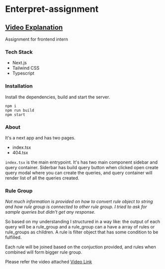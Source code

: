 # Enterpret-assignment

## [Video Explanation](https://drive.google.com/file/d/195VqII7YSgYZxICvF3OasTFWCey_pH0W/view?usp=sharing)

Assignment for frontend intern

### Tech Stack

-   Next.js
-   Tailwind CSS
-   Typescript

### Installation

Install the dependencies, build and start the server.

```
npm i
npm run build
npm start
```

### About

It's a next app and has two pages.

-   index.tsx
-   404.tsx

`index.tsx` is the main entrypoint. It's has two main component sidebar and query container. Siderbar has build query button when clicked open create query modal where you can create the queries, and query container will render list of all the queries created.

### Rule Group

*Not much information is provided on how to convert rule object to string
and how rule group is connected to other rule group.
I tried to ask for sample queries but didn't get any response.*

So based on my understanding I structured in a way like:
the output of each query will be a rule_group and a rule_group can a have a array of rules or rule_groups as children. A rule is filter object that has some condition to be fulfilled.

Each rule will be joined based on the conjuction provided, and rules when combined will form bigger rule group.

Please refer the video attached
<a href="https://drive.google.com/file/d/195VqII7YSgYZxICvF3OasTFWCey_pH0W/view?usp=sharing"> Video Link </a>
